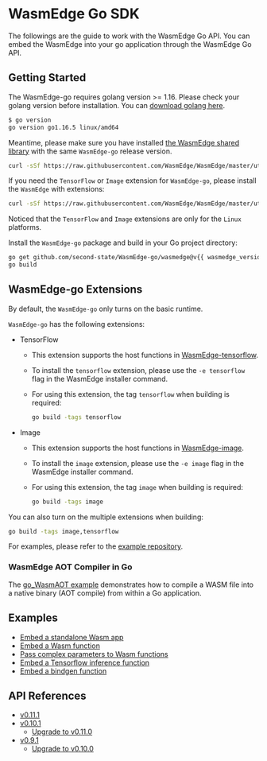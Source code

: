 # WasmEdge Go SDK

The followings are the guide to work with the WasmEdge Go API. You can embed the WasmEdge into your go application through the WasmEdge Go API.

## Getting Started

The WasmEdge-go requires golang version >= 1.16. Please check your golang version before installation. You can [download golang here](https://golang.org/dl/).

```bash
$ go version
go version go1.16.5 linux/amd64
```

Meantime, please make sure you have installed [the WasmEdge shared library](../quick_start/install.md) with the same `WasmEdge-go` release version.

```bash
curl -sSf https://raw.githubusercontent.com/WasmEdge/WasmEdge/master/utils/install.sh | bash -s -- -v {{ wasmedge_version }}
```

If you need the `TensorFlow` or `Image` extension for `WasmEdge-go`, please install the `WasmEdge` with extensions:

```bash
curl -sSf https://raw.githubusercontent.com/WasmEdge/WasmEdge/master/utils/install.sh | bash -s -- -v {{ wasmedge_version }} -e tensorflow,image
```

Noticed that the `TensorFlow` and `Image` extensions are only for the `Linux` platforms.

Install the `WasmEdge-go` package and build in your Go project directory:

```bash
go get github.com/second-state/WasmEdge-go/wasmedge@v{{ wasmedge_version }}
go build
```

## WasmEdge-go Extensions

By default, the `WasmEdge-go` only turns on the basic runtime.

`WasmEdge-go` has the following extensions:

- TensorFlow
  - This extension supports the host functions in [WasmEdge-tensorflow](https://github.com/second-state/WasmEdge-tensorflow).
  - To install the `tensorflow` extension, please use the `-e tensorflow` flag in the WasmEdge installer command.
  - For using this extension, the tag `tensorflow` when building is required:

      ```bash
      go build -tags tensorflow
      ```

- Image
  - This extension supports the host functions in [WasmEdge-image](https://github.com/second-state/WasmEdge-image).
  - To install the `image` extension, please use the `-e image` flag in the WasmEdge installer command.
  - For using this extension, the tag `image` when building is required:

      ```bash
      go build -tags image
      ```

You can also turn on the multiple extensions when building:

```bash
go build -tags image,tensorflow
```

For examples, please refer to the [example repository](https://github.com/second-state/WasmEdge-go-examples/).

### WasmEdge AOT Compiler in Go

The [go_WasmAOT example](https://github.com/second-state/WasmEdge-go-examples/tree/master/go_WasmAOT) demonstrates how to compile a WASM file into a native binary (AOT compile) from within a Go application.

## Examples

- [Embed a standalone Wasm app](go/app.md)
- [Embed a Wasm function](go/function.md)
- [Pass complex parameters to Wasm functions](go/memory.md)
- [Embed a Tensorflow inference function](go/tensorflow.md)
- [Embed a bindgen function](go/bindgen.md)

## API References

- [v0.11.1](go/ref.md)
- [v0.10.1](go/0.10.1/ref.md)
  - [Upgrade to v0.11.0](go/0.10.1/upgrade_to_0.11.0.md)
- [v0.9.1](go/0.9.1/ref.md)
  - [Upgrade to v0.10.0](go/0.9.1/upgrade_to_0.10.0.md)
